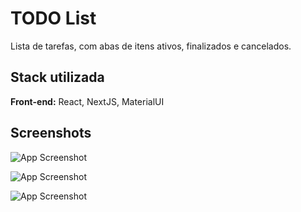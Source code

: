 
# TODO List

Lista de tarefas, com abas de itens ativos, finalizados e cancelados.



## Stack utilizada

**Front-end:** React, NextJS, MaterialUI




## Screenshots

![App Screenshot](https://i.imgur.com/mUTDQw3.png)

![App Screenshot](https://i.imgur.com/vXwXppw.png)

![App Screenshot](https://i.imgur.com/YDeznXp.png)

